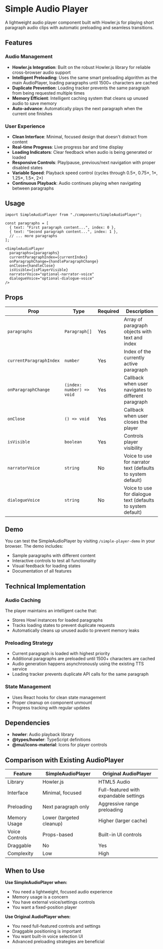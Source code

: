 # Simple Audio Player

A lightweight audio player component built with Howler.js for playing short paragraph audio clips with automatic preloading and seamless transitions.

## Features

### Audio Management
- **Howler.js Integration**: Built on the robust Howler.js library for reliable cross-browser audio support
- **Intelligent Preloading**: Uses the same smart preloading algorithm as the main AudioPlayer, loading paragraphs until 1500+ characters are cached
- **Duplicate Prevention**: Loading tracker prevents the same paragraph from being requested multiple times
- **Memory Efficient**: Intelligent caching system that cleans up unused audio to save memory
- **Auto-advance**: Automatically plays the next paragraph when the current one finishes

### User Experience
- **Clean Interface**: Minimal, focused design that doesn't distract from content
- **Real-time Progress**: Live progress bar and time display
- **Loading Indicators**: Clear feedback when audio is being generated or loaded
- **Responsive Controls**: Play/pause, previous/next navigation with proper disabled states
- **Variable Speed**: Playback speed control (cycles through 0.5×, 0.75×, 1×, 1.25×, 1.5×, 2×)
- **Continuous Playback**: Audio continues playing when navigating between paragraphs

## Usage

```tsx
import SimpleAudioPlayer from "./components/SimpleAudioPlayer";

const paragraphs = [
  { text: "First paragraph content...", index: 0 },
  { text: "Second paragraph content...", index: 1 },
  // ... more paragraphs
];

<SimpleAudioPlayer
  paragraphs={paragraphs}
  currentParagraphIndex={currentIndex}
  onParagraphChange={handleParagraphChange}
  onClose={handleClose}
  isVisible={isPlayerVisible}
  narratorVoice="optional-narrator-voice"
  dialogueVoice="optional-dialogue-voice"
/>
```

## Props

| Prop | Type | Required | Description |
|------|------|----------|-------------|
| `paragraphs` | `Paragraph[]` | Yes | Array of paragraph objects with text and index |
| `currentParagraphIndex` | `number` | Yes | Index of the currently active paragraph |
| `onParagraphChange` | `(index: number) => void` | Yes | Callback when user navigates to different paragraph |
| `onClose` | `() => void` | Yes | Callback when user closes the player |
| `isVisible` | `boolean` | Yes | Controls player visibility |
| `narratorVoice` | `string` | No | Voice to use for narrator text (defaults to system default) |
| `dialogueVoice` | `string` | No | Voice to use for dialogue text (defaults to system default) |

## Demo

You can test the SimpleAudioPlayer by visiting `/simple-player-demo` in your browser. The demo includes:

- Sample paragraphs with different content
- Interactive controls to test all functionality
- Visual feedback for loading states
- Documentation of all features

## Technical Implementation

### Audio Caching
The player maintains an intelligent cache that:
- Stores Howl instances for loaded paragraphs
- Tracks loading states to prevent duplicate requests
- Automatically cleans up unused audio to prevent memory leaks

### Preloading Strategy
- Current paragraph is loaded with highest priority
- Additional paragraphs are preloaded until 1500+ characters are cached
- Audio generation happens asynchronously using the existing TTS service
- Loading tracker prevents duplicate API calls for the same paragraph

### State Management
- Uses React hooks for clean state management
- Proper cleanup on component unmount
- Progress tracking with regular updates

## Dependencies

- **howler**: Audio playback library
- **@types/howler**: TypeScript definitions
- **@mui/icons-material**: Icons for player controls

## Comparison with Existing AudioPlayer

| Feature | SimpleAudioPlayer | Original AudioPlayer |
|---------|-------------------|---------------------|
| Library | Howler.js | HTML5 Audio |
| Interface | Minimal, focused | Full-featured with expandable settings |
| Preloading | Next paragraph only | Aggressive range preloading |
| Memory Usage | Lower (targeted cleanup) | Higher (larger cache) |
| Voice Controls | Props-based | Built-in UI controls |
| Draggable | No | Yes |
| Complexity | Low | High |

## When to Use

**Use SimpleAudioPlayer when:**
- You need a lightweight, focused audio experience
- Memory usage is a concern
- You have external voice/settings controls
- You want a fixed-position player

**Use Original AudioPlayer when:**
- You need full-featured controls and settings
- Draggable positioning is important
- You want built-in voice selection UI
- Advanced preloading strategies are beneficial
